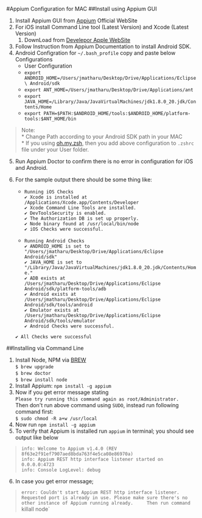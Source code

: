 #Appium Configuration for MAC
##Install using Appium GUI
1. Install Appium GUI from [Appium](http://appium.io) Official WebSite 
2. For iOS install Command Line tool (Latest Version) and Xcode (Latest Version)
    1. DownLoad from [Develepor Apple WebSite](https://developer.apple.com)
3. Follow Instruction from Appium Documentation to install Android SDK. 
4. Android Configration for `~/.bash_profile` copy and paste below Configurations
    * User Configuration
    * `export ANDROID_HOME=/Users/jmatharu/Desktop/Drive/Applications/Eclipse\ Android/sdk`
    * `export ANT_HOME=/Users/jmatharu/Desktop/Drive/Applications/ant`
    * `export JAVA_HOME=/Library/Java/JavaVirtualMachines/jdk1.8.0_20.jdk/Contents/Home`
    * `export PATH=$PATH:$ANDROID_HOME/tools:$ANDROID_HOME/platform-tools:$ANT_HOME/bin`
> Note:   
        * Change Path according to your Android SDK path in your MAC    
        * If you using [oh.my.zsh](http://ohmyz.sh), then you add above configuration to `.zshrc` file under your User folder. 
5. Run Appium Doctor to confirm there is no error in configuration for iOS and Android.
6. For the sample output there should be some thing like:    
    * `Running iOS Checks`    
    `✔ Xcode is installed at /Applications/Xcode.app/Contents/Developer`    
    `✔ Xcode Command Line Tools are installed.`    
    `✔ DevToolsSecurity is enabled.`    
    `✔ The Authorization DB is set up properly.`    
    `✔ Node binary found at /usr/local/bin/node`    
    `✔ iOS Checks were successful.`      
   
    * `Running Android Checks`    
    `✔ ANDROID_HOME is set to "/Users/jmatharu/Desktop/Drive/Applications/Eclipse Android/sdk"`    
    `✔ JAVA_HOME is set to "/Library/Java/JavaVirtualMachines/jdk1.8.0_20.jdk/Contents/Home."`    
    `✔ ADB exists at /Users/jmatharu/Desktop/Drive/Applications/Eclipse Android/sdk/platform-tools/adb`    
    `✔ Android exists at /Users/jmatharu/Desktop/Drive/Applications/Eclipse Android/sdk/tools/android`    
    `✔ Emulator exists at /Users/jmatharu/Desktop/Drive/Applications/Eclipse Android/sdk/tools/emulator`    
    `✔ Android Checks were successful.`      

    `✔ All Checks were successful`    

##Installing via Command Line
1. Install Node, NPM via [BREW](http://brew.sh)  
`$ brew upgrade`   
`$ brew doctor`   
`$ brew install node`  
2. Install Appium: `npm install -g appium`
3. Now if you get error message stating   
`Please try running this command again as root/Administrator.`    
Then don't run above command using `SUDO`, instead run following command first:   
`$ sudo chmod -R a+w /usr/local`
4. Now run `npm install -g appium`
5. To verify that Appium is installed run `appium` in terminal; you should see output like below   
>`info: Welcome to Appium v1.4.0 (REV 8f63e2f91ef7907aed8bda763f4e5ca08e86970a)`    
>`info: Appium REST http interface listener started on 0.0.0.0:4723`    
>`info: Console LogLevel: debug`    
6. In case you get error message;    
>`error: Couldn't start Appium REST http interface listener. Requested port is already in use. Please make sure there's no other instance of Appium running already.    
Then run command `killall node`






